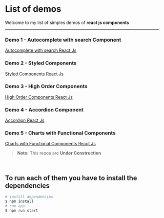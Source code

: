 # List of demos

Welcome to my list of simples demos of **react js components**

***

### Demo 1 - Autocomplete with search Component
[Autocomplete with search React Js](https://github.com/EKallens/autocomplete-search)

### Demo 2 - Styled Components
[Styled Components React Js]()

### Demo 3 - High Order Components
[High Order Components React Js]()

### Demo 4 - Accordion Component
[Accordion React Js]()

### Demo 5 - Charts with Functional Components
[Charts with Functional Components React Js]()

> **Note:** This repos are **Under Construction**

<br />

## To run each of them you have to install the dependencies

```bash
# install dependencies
$ npm install
# run app
$ npm run start
```
